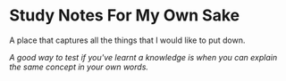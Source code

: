 # Study Notes For My Own Sake

A place that captures all the things that I would like to put down.

_A good way to test if you've learnt a knowledge is when you can explain the same concept in your own words._
